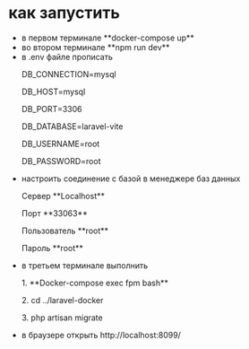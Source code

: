<h1>как запустить</h1>
<ul>
<li>в первом терминале **docker-compose up**</li>
<li>во втором терминале **npm run dev**</li>
<li>в .env файле прописать</li>
    <p>DB_CONNECTION=mysql</p>
    <p>DB_HOST=mysql</p>
    <p>DB_PORT=3306</p>
    <p>DB_DATABASE=laravel-vite</p>
    <p>DB_USERNAME=root</p>
    <p>DB_PASSWORD=root</p>
<li>настроить соединение с базой в менеджере баз данных</li>
    <p>Сервер **Localhost**</p>
    <p>Порт **33063**</p>
    <p>Пользователь **root**</p>
    <p>Пароль **root**</p>
<li>в третьем терминале выполнить </li>
    <p>1. **Docker-compose exec fpm bash**</p>
    <p>2. cd ../laravel-docker</p>
    <p>3. php artisan migrate</p>

<li>в браузере открыть http://localhost:8099/</li>
</ul>
